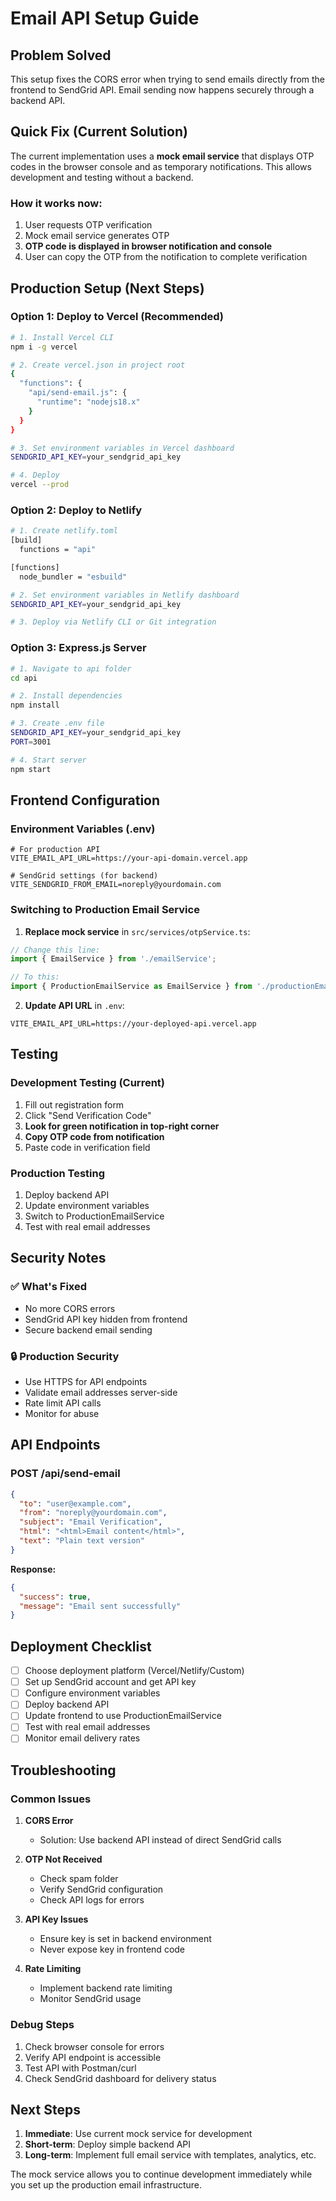 # Email API Setup Guide

## Problem Solved
This setup fixes the CORS error when trying to send emails directly from the frontend to SendGrid API. Email sending now happens securely through a backend API.

## Quick Fix (Current Solution)
The current implementation uses a **mock email service** that displays OTP codes in the browser console and as temporary notifications. This allows development and testing without a backend.

### How it works now:
1. User requests OTP verification
2. Mock email service generates OTP 
3. **OTP code is displayed in browser notification and console**
4. User can copy the OTP from the notification to complete verification

## Production Setup (Next Steps)

### Option 1: Deploy to Vercel (Recommended)
```bash
# 1. Install Vercel CLI
npm i -g vercel

# 2. Create vercel.json in project root
{
  "functions": {
    "api/send-email.js": {
      "runtime": "nodejs18.x"
    }
  }
}

# 3. Set environment variables in Vercel dashboard
SENDGRID_API_KEY=your_sendgrid_api_key

# 4. Deploy
vercel --prod
```

### Option 2: Deploy to Netlify
```bash
# 1. Create netlify.toml
[build]
  functions = "api"

[functions]
  node_bundler = "esbuild"

# 2. Set environment variables in Netlify dashboard
SENDGRID_API_KEY=your_sendgrid_api_key

# 3. Deploy via Netlify CLI or Git integration
```

### Option 3: Express.js Server
```bash
# 1. Navigate to api folder
cd api

# 2. Install dependencies
npm install

# 3. Create .env file
SENDGRID_API_KEY=your_sendgrid_api_key
PORT=3001

# 4. Start server
npm start
```

## Frontend Configuration

### Environment Variables (.env)
```env
# For production API
VITE_EMAIL_API_URL=https://your-api-domain.vercel.app

# SendGrid settings (for backend)
VITE_SENDGRID_FROM_EMAIL=noreply@yourdomain.com
```

### Switching to Production Email Service

1. **Replace mock service** in `src/services/otpService.ts`:
```typescript
// Change this line:
import { EmailService } from './emailService';

// To this:
import { ProductionEmailService as EmailService } from './productionEmailService';
```

2. **Update API URL** in `.env`:
```env
VITE_EMAIL_API_URL=https://your-deployed-api.vercel.app
```

## Testing

### Development Testing (Current)
1. Fill out registration form
2. Click "Send Verification Code"
3. **Look for green notification in top-right corner**
4. **Copy OTP code from notification**
5. Paste code in verification field

### Production Testing
1. Deploy backend API
2. Update environment variables
3. Switch to ProductionEmailService
4. Test with real email addresses

## Security Notes

### ✅ What's Fixed
- No more CORS errors
- SendGrid API key hidden from frontend
- Secure backend email sending

### 🔒 Production Security
- Use HTTPS for API endpoints
- Validate email addresses server-side
- Rate limit API calls
- Monitor for abuse

## API Endpoints

### POST /api/send-email
```json
{
  "to": "user@example.com",
  "from": "noreply@yourdomain.com", 
  "subject": "Email Verification",
  "html": "<html>Email content</html>",
  "text": "Plain text version"
}
```

**Response:**
```json
{
  "success": true,
  "message": "Email sent successfully"
}
```

## Deployment Checklist

- [ ] Choose deployment platform (Vercel/Netlify/Custom)
- [ ] Set up SendGrid account and get API key
- [ ] Configure environment variables
- [ ] Deploy backend API
- [ ] Update frontend to use ProductionEmailService
- [ ] Test with real email addresses
- [ ] Monitor email delivery rates

## Troubleshooting

### Common Issues

1. **CORS Error**
   - Solution: Use backend API instead of direct SendGrid calls

2. **OTP Not Received**
   - Check spam folder
   - Verify SendGrid configuration
   - Check API logs for errors

3. **API Key Issues**
   - Ensure key is set in backend environment
   - Never expose key in frontend code

4. **Rate Limiting**
   - Implement backend rate limiting
   - Monitor SendGrid usage

### Debug Steps
1. Check browser console for errors
2. Verify API endpoint is accessible
3. Test API with Postman/curl
4. Check SendGrid dashboard for delivery status

## Next Steps

1. **Immediate**: Use current mock service for development
2. **Short-term**: Deploy simple backend API
3. **Long-term**: Implement full email service with templates, analytics, etc.

The mock service allows you to continue development immediately while you set up the production email infrastructure.